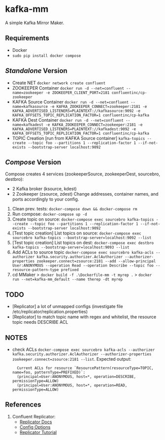 # kafka-mm
A simple Kafka Mirror Maker.

## Requirements
- Docker
- ```sudo pip install docker compose```

## _Standalone_ Version
- Create NET ```docker network create confluent```
- ZOOKEEPER Container ```docker run -d --net=confluent --name=zookeeper -e ZOOKEEPER_CLIENT_PORT=2181 confluentinc/cp-zookeeper```
- KAFKA Source Container ```docker run -d --net=confluent --name=kafkasource -e KAFKA_ZOOKEEPER_CONNECT=zookeeper:2181 -e KAFKA_ADVERTISED_LISTENERS=PLAINTEXT://kafkasource:9092 -e KAFKA_OFFSETS_TOPIC_REPLICATION_FACTOR=1 confluentinc/cp-kafka```
- KAFKA Dest Container ```docker run -d --net=confluent --name=kafkadest -e KAFKA_ZOOKEEPER_CONNECT=zookeeper:2181 -e KAFKA_ADVERTISED_LISTENERS=PLAINTEXT://kafkadest:9092 -e KAFKA_OFFSETS_TOPIC_REPLICATION_FACTOR=1 confluentinc/cp-kafka```
- TOPIC Creation [run from KAFKA Source container] ```kafka-topics --create --topic foo --partitions 1 --replication-factor 1 --if-not-exists --bootstrap-server localhost:9092```

## _Compose_ Version
Compose creates 4 services (zookeeperSource, zookeeperDest, sourcebro, destbro): 
- 2 Kafka broker (ksource, kdest) 
- 2 Zookeeper (zsource, zdest)
Change addresses, container names, and ports accordingly to your config. 

1. Clean prev. tests: ```docker-compose down && docker-compose rm```
1. Run compose: ```docker-compose up -d```
1. Create topic on source: ```docker-compose exec sourcebro kafka-topics --create --topic foo --partitions 1 --replication-factor 1 --if-not-exists --bootstrap-server localhost:9092```
1. [Test topic creation] List topics on source: ```docker-compose exec sourcebro kafka-topics --bootstrap-server=localhost:9092 --list```
1. [Test topic creation] List topics on dest: ```docker-compose exec destbro kafka-topics --bootstrap-server=localhost:9093 --list```
1. Add ACLs to source topic ```docker-compose exec sourcebro kafka-acls --authorizer kafka.security.authorizer.AclAuthorizer --authorizer-properties zookeeper.connect=zsource:2181 --add --allow-principal User:ANONYMOUS --operation Read --operation Describe --topic foo --resource-pattern-type prefixed```
1. cd MMaker > ```docker build -f .\Dockerfile-mm -t myrep .``` > ```docker run --net=kafka-mm_default --name therep -dt myrep```

## TODO
- [Replicator] a lot of unmapped configs (investigate file /etc/replicator/replication.properties)
- [Replicator] to match topic name with regex and whitelist, the resource topic needs DESCRIBE ACL

## NOTES
- check ACLs ```docker-compose exec sourcebro kafka-acls --authorizer kafka.security.authorizer.AclAuthorizer --authorizer-properties zookeeper.connect=zsource:2181 --list```. Expected output:        
        
        Current ACLs for resource `ResourcePattern(resourceType=TOPIC, name=foo, patternType=PREFIXED)`:
        (principal=User:ANONYMOUS, host=*, operation=DESCRIBE, permissionType=ALLOW)
        (principal=User:ANONYMOUS, host=*, operation=READ, permissionType=ALLOW)

## References
1. Confluent Replicator: 
    - [Replicator Docs](https://docs.confluent.io/platform/current/multi-dc-deployments/replicator/index.html)
    - [Config Options](https://docs.confluent.io/platform/current/multi-dc-deployments/replicator/configuration_options.html)
    - [Replicator Tutorial](https://docs.confluent.io/platform/current/multi-dc-deployments/replicator/replicator-quickstart.html)